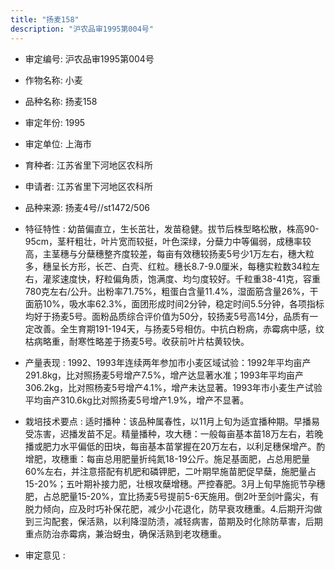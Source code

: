 ```yaml
---
title: "扬麦158"
description: "沪农品审1995第004号"
---
```

* 审定编号:  沪农品审1995第004号

*  作物名称:  小麦

*  品种名称:  扬麦158

*  审定年份:  1995

*  审定单位:  上海市

* 育种者:  江苏省里下河地区农科所

*  申请者:  江苏省里下河地区农科所

*  品种来源:  扬麦4号//st1472/506

*  特征特性 : 
幼苗偏直立，生长茁壮，发苗稳健。拔节后株型略松散，株高90-95cm，茎秆粗壮，叶片宽而较挺，叶色深绿，分蘖力中等偏弱，成穗率较高，主茎穗与分蘖穗整齐度较差，每亩有效穗较扬麦5号少1万左右，穗大粒多，穗呈长方形，长芒、白壳、红粒。穗长8.7-9.0厘米，每穗实粒数34粒左右，灌浆速度快，籽粒偏角质，饱满度、均匀度较好。千粒重38-41克，容重780克左右/公升。出粉率71.75%，粗蛋白含量11.4%，湿面筋含量26%，干面筋10%，吸水率62.3%，面团形成时间2分钟，稳定时间5.5分钟，各项指标均好于扬麦5号。面粉品质综合评价值为50分，较扬麦5号高14分，品质有一定改善。全生育期191-194天，与扬麦5号相仿。中抗白粉病，赤霉病中感，纹枯病略重，耐寒性略差于扬麦5号。收获前叶片枯黄较快。
 
*  产量表现 : 
1992、1993年连续两年参加市小麦区域试验：1992年平均亩产291.8kg，比对照扬麦5号增产7.5%，增产达显著水准；1993年平均亩产306.2kg，比对照杨麦5号增产4.1%，增产未达显著。1993年市小麦生产试验平均亩产310.6kg比对照扬麦5号增产1.9%，增产不显著。

*  栽培技术要点 : 
适时播种：该品种属春性，以11月上旬为适宜播种期。早播易受冻害，迟播发苗不足。精量播种，攻大穗：一般每亩基本苗18万左右，若晚播或肥力水平偏低的田块，每亩基本苗掌握在20万左右，以利足穗保增产。酌增肥，攻穗重：每亩总用肥量折纯氮18-19公斤。施足基面肥，占总用肥量60%左右，并注意搭配有机肥和磷钾肥，二叶期早施苗肥促早蘖，施肥量占15-20%；五叶期补接力肥，壮根攻蘖增穗。严控春肥。3月上旬早施扼节孕穗肥，占总肥量15-20%，宜比扬麦5号提前5-6天施用。倒2叶至剑叶露尖，有脱力倾向，应及时巧补保花肥，减少小花退化，防早衰攻穗重。4.后期开沟做到三沟配套，保活熟，以利降湿防渍，减轻病害，苗期及时化除防草害，后期重点防治赤霉病，兼治蚜虫，确保活熟到老攻穗重。

*  审定意见 : 

